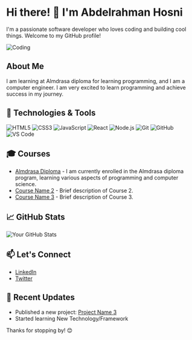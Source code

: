 # Hi there! 👋 I'm Abdelrahman Hosni

I'm a passionate software developer who loves coding and building cool things. Welcome to my GitHub profile!

![Coding](https://your-image-hosting-service.com/link_to_beautiful_programming_image)

## About Me

I am learning at Almdrasa diploma for learning programming, and I am a computer engineer. I am very excited to learn programming and achieve success in my journey.

## 🔧 Technologies & Tools

![HTML5](https://img.shields.io/badge/HTML5-E34F26?style=flat&logo=html5&logoColor=white)
![CSS3](https://img.shields.io/badge/CSS3-1572B6?style=flat&logo=css3&logoColor=white)
![JavaScript](https://img.shields.io/badge/JavaScript-F7DF1E?style=flat&logo=javascript&logoColor=black)
![React](https://img.shields.io/badge/React-61DAFB?style=flat&logo=react&logoColor=white)
![Node.js](https://img.shields.io/badge/Node.js-339933?style=flat&logo=node.js&logoColor=white)
![Git](https://img.shields.io/badge/Git-F05032?style=flat&logo=git&logoColor=white)
![GitHub](https://img.shields.io/badge/GitHub-181717?style=flat&logo=github&logoColor=white)
![VS Code](https://img.shields.io/badge/VS_Code-007ACC?style=flat&logo=visual-studio-code&logoColor=white)

## 🎓 Courses

- [Almdrasa Diploma](link_to_almdrasa_diploma) - I am currently enrolled in the Almdrasa diploma program, learning various aspects of programming and computer science.
- [Course Name 2](link_to_course_2) - Brief description of Course 2.
- [Course Name 3](link_to_course_3) - Brief description of Course 3.

## 📈 GitHub Stats

![Your GitHub Stats](https://github-readme-stats.vercel.app/api?username=Abdo-Hosni123&show_icons=true&hide=contribs,issues&count_private=true&hide_title=true&theme=radical)

## 📫 Let's Connect

- [LinkedIn](www.linkedin.com/in/abdelrahman-hosni)
- [Twitter](link_to_twitter)

## 🚀 Recent Updates

- Published a new project: [Project Name 3](https://github.com/your_username/link_to_project_3)
- Started learning New Technology/Framework

Thanks for stopping by! 😊
